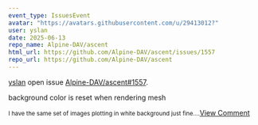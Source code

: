```yaml
---
event_type: IssuesEvent
avatar: "https://avatars.githubusercontent.com/u/29413012?"
user: yslan
date: 2025-06-13
repo_name: Alpine-DAV/ascent
html_url: https://github.com/Alpine-DAV/ascent/issues/1557
repo_url: https://github.com/Alpine-DAV/ascent
---
```


<a href='https://github.com/yslan' target='_blank'>yslan</a> open issue <a href='https://github.com/Alpine-DAV/ascent/issues/1557' target='_blank'>Alpine-DAV/ascent#1557</a>.

<p>background color is reset when rendering mesh</p><small>I have the same set of images plotting in white background just fine....</small><a href='https://github.com/Alpine-DAV/ascent/issues/1557' target='_blank'>View Comment</a>